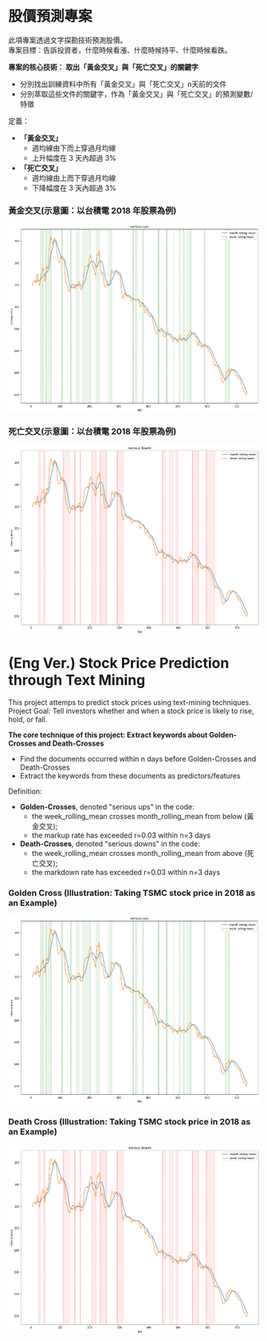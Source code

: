 # 股價預測專案 

此項專案透過文字探勘技術預測股價。<br>
專案目標：告訴投資者，什麼時候看漲、什麼時候持平、什麼時候看跌。

**專案的核心技術： 取出「黃金交叉」與「死亡交叉」的關鍵字**
* 分別找出訓練資料中所有「黃金交叉」與「死亡交叉」n天前的文件
* 分別萃取這些文件的關鍵字，作為「黃金交叉」與「死亡交叉」的預測變數/特徵

定義：
* **「黃金交叉」**
  *  週均線由下而上穿過月均線
  *  上升幅度在 3 天內超過 3%
* **「死亡交叉」**
  *  週均線由上而下穿過月均線
  *  下降幅度在 3 天內超過 3%

### 黃金交叉(示意圖：以台積電 2018 年股票為例)
![](/images/golden_cross.png)

### 死亡交叉(示意圖：以台積電 2018 年股票為例)
![](/images/death_cross.png)

# (Eng Ver.) Stock Price Prediction through Text Mining
This project attemps to predict stock prices using text-mining techniques.
Project Goal: Tell investors whether and when a stock price is likely to rise, hold, or fall.

**The core technique of this project: Extract keywords about Golden-Crosses and Death-Crosses**
* Find the documents occurred within n days before Golden-Crosses and Death-Crosses
* Extract the keywords from these documents as predictors/features

Definition: 
* **Golden-Crosses**, denoted "serious ups" in the code:
  * the week_rolling_mean crosses month_rolling_mean from below (黃金交叉);
  * the markup rate has exceeded r=0.03 within n=3 days
* **Death-Crosses**, denoted "serious downs" in the code:
  * the week_rolling_mean crosses month_rolling_mean from above (死亡交叉);
  * the markdown rate has exceeded r=0.03 within n=3 days

### Golden Cross (Illustration: Taking TSMC stock price in 2018 as an Example)
![](/images/golden_cross.png)

### Death Cross (Illustration: Taking TSMC stock price in 2018 as an Example)
![](/images/death_cross.png)
